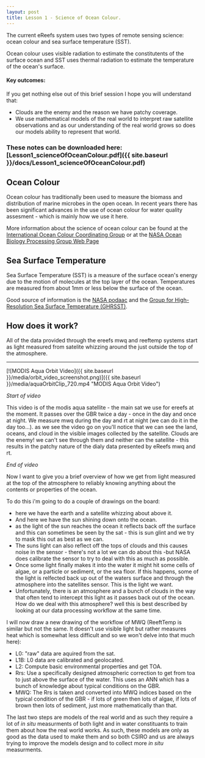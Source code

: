 ```yaml
---
layout: post
title: Lesson 1 - Science of Ocean Colour.
---
```


The current eReefs system uses two types of remote sensing science: ocean colour and sea surface temperature (SST).

Ocean colour uses visible radiation to estimate the constitutents of the surface ocean and SST uses thermal radiation to estimate the temperature of the ocean's surface.

#### Key outcomes:
If you get nothing else out of this brief session I hope you will understand that:

- Clouds are the enemy and the reason we have patchy coverage.
- We use mathematical models of the real world to interpret raw satellite observations and as our understanding of the real world grows so does our models ability to represent that world.

### These notes can be downloaded here: [Lesson1_scienceOfOceanColour.pdf]({{ site.baseurl }}/docs/Lesson1_scienceOfOceanColour.pdf)



## Ocean Colour
Ocean colour has traditionally been used to measure the biomass and distribution of marine microbes in the open ocean. In recent years there has been significant advances in the use of ocean colour for water quality assesment - which is mainly how we use it here.

More information about the science of ocean colour can be found at the [International Ocean Colour Coordinating Group](http://www.ioccg.org/ "IOCCG HomePage") or at the [NASA Ocean Biology Processing Group Web Page](http://oceancolor.gsfc.nasa.gov/cms/ "OceanColorWeb")

## Sea Surface Temperature
Sea Surface Temperature (SST) is a measure of the surface ocean's energy due to the motion of molecules at the top layer of the ocean. Temperatures are measured from about 1mm or less below the surface of the ocean.

Good source of information is the [NASA podaac](https://podaac.jpl.nasa.gov/SeaSurfaceTemperature "podaac sst site") and the [Group for High-Resolution Sea Surface Temperature (GHRSST)](https://www.ghrsst.org/ "GHRSST HomePage").

## How does it work?
All of the data provided through the ereefs mwq and reeftemp systems start as light measured from satelite whizzing around the just outside the top of the atmosphere.

---

[![MODIS Aqua Orbit Video]({{ site.baseurl }}/media/orbit_video_screenshot.png)]({{ site.baseurl }}/media/aquaOrbitClip_720.mp4 "MODIS Aqua Orbit Video")


*Start of video*

This video is of the modis aqua satellite - the main sat we use for ereefs at the moment. It passes over the GBR twice a day - once in the day and once at night. We measure mwq during the day and rt at night (we can do it in the day too...). as we see the video go on you'll notice that we can see the land, oceans, and cloud in the visible images collected by the satellite. Clouds are the enemy! we can't see through them and neither can the satellite - this results in the patchy nature of the dialy data presented by eReefs mwq and rt.

*End of video*

Now I want to give you a brief overview of how we get from light measured at the top of the atmosphere to reliably knowing anything about the contents or properties of the ocean.

To do this i'm going to do a couple of drawings on the board:

- here we have the earth and a satellite whizzing about above it.
- And here we have the sun shining down onto the ocean.
- as the light of the sun reaches the ocean it reflects back off the surface and this can sometimes be seen by the sat - this is sun glint and we try to mask this out as best as we can.
- The suns light can also reflect off the tops of clouds and this causes noise in the sensor - there's not a lot we can do about this -but NASA does calibrate the sensor to try to deal with this as much as possible.
- Once some light finally makes it into the water it might hit some cells of algae, or a particle or sediment, or the sea floor. If this happens, some of the light is relfected back up out of the waters surface and through the atmosphere into the satellites sensor. This is the light we want.
- Unfortunately, there is an atmosphere and a bunch of clouds in the way that often tend to intercept this light as it passes back out of the ocean. How do we deal with this atmosphere? well this is best described by looking at our data processing workflow at the same time.


I will now draw a new drawing of the workflow of MWQ (ReeftTemp is similar but not the same. It doesn't use visible light but rather measures heat which is somewhat less difficult and so we won't delve into that much here):

- L0: "raw" data are aquired from the sat.
- L1B: L0 data are calibrated and geolocated.
- L2: Compute basic environmental properties and get TOA.
- Rrs: Use a specifically designed atmospheric correction to get from toa to just above the surface of the water. This uses an ANN which has a bunch of knowledge about typical conditions on the GBR.
- MWQ: The Rrs is taken and converted into MWQ indices based on the typical condition of the GBR - if lots of green then lots of algae, if lots of brown then lots of sediment, just more mathematically than that.

The last two steps are models of the real world and as such they require a lot of *in situ* measurments of both light and in water constituants to train them about how the real world works. As such, these models are only as good as the data used to make them and so both CSIRO and us are always trying to improve the models design and to collect more *in situ* measurments.
